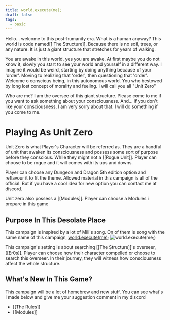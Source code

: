 ```yaml
---
title: world.execute(me);
draft: false
tags:
  - basic
---
```

Hello... welcome to this post-humanity era. What is a human anyway? This world is code named[[ The Structure]]. Because there is no soil, trees, or any nature. It is just a giant structure that stretches for years of walking.

You are awake in this world, yes you are awake. At first maybe you do not know it, slowly you start to see your world and yourself in a different way. I imagine it would be weird, starting by doing anything because of your 'order'. Moving to realizing that 'order', then questioning that 'order'. Welcome o conscious being, in this autonomous world. You who bestowed by long lost concept of morality and feeling. I will call you all "Unit Zero"

Who are me? I am the oversee of this giant structure. Please come to me if you want to ask something about your consciousness. And... if you don't like your consciousness, I am very sorry about that. I will do something if you come to me.

# Playing As Unit Zero
Unit Zero is what Player's Character will be referred as. They are a handful of unit that awaken its consciousness and possess some sort of purpose before they conscious. While they might not a [[Rogue Unit]]. Player can choose to be rogue and it will comes with its ups and downs.

Player can choose any Dungeon and Dragon 5th edition option and reflavour it to fit the theme. Allowed material in this campaign is all of the official. But if you have a cool idea for new option you can contact me at discord. 

Unit zero also possess a [[Modules]]. Player can choose a Modules i prepare in this game 

## Purpose In This Desolate Place
This campaign is inspired by a lot of Mili's song. On of them is song with the same name of this campaign, [world.execute(me);](https://youtu.be/ESx_hy1n7HA) ![world.execute(me;)](https://i.ytimg.com/vi/ESx_hy1n7HA/maxresdefault.jpg )

This campaign's setting is about searching [[The Structure]]'s overseer, [[Er0s]]. Player can choose how their character compelled or choose to search this overseer. In their journey, they will witness how consciousness affect the whole structure. 

## What's New In This Game?
This campaign will be a lot of homebrew and new stuff. You can see what's I made below and give me your suggestion comment in my discord
- [[The Rules]]
- [[Modules]]
